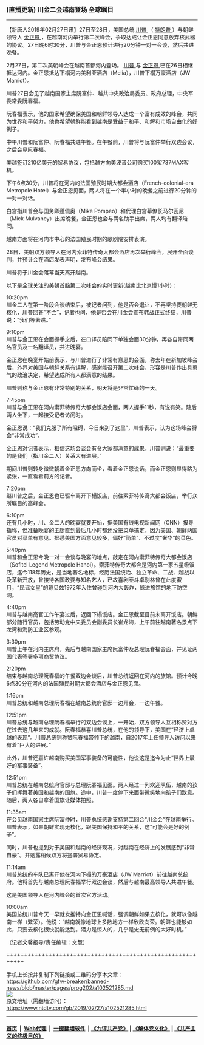 ### (直播更新) 川金二会越南登场 全球瞩目
------------------------

<div class="post_content">
 <p>
  【新唐人2019年02月27日讯】27日至28日，美国总统
  <a href="https://www.ntdtv.com/gb/川普.htm">
   川普
  </a>
  （
  <a href="https://www.ntdtv.com/gb/特朗普.htm">
   特朗普
  </a>
  ）与朝鲜领导人
  <a href="https://www.ntdtv.com/gb/金正恩.htm">
   金正恩
  </a>
  ，在越南河内举行第二次峰会，争取达成让金正恩同意放弃核武器的协议。27日晚6时30分，川普与金正恩预计进行20分钟一对一会谈，然后共进晚餐。
 </p>
 <p>
 </p>
 <p>
 </p>
 <p>
 </p>
 <p>
  2月27日，第二次美朝峰会在越南首都河内登场。
  <a href="https://www.ntdtv.com/gb/川普.htm">
   川普
  </a>
  与
  <a href="https://www.ntdtv.com/gb/金正恩.htm">
   金正恩
  </a>
  已在26日相继抵达河内。金正恩抵达下榻河内美利亚酒店（Melia），川普下榻万豪酒店（JW Marriot）。
 </p>
 <p>
  川普27日会见了越南国家主席阮富仲、越共中央政治局委员、政府总理，中央军委常委阮春福。
 </p>
 <p>
  阮春福表示，他的国家希望确保美国和朝鲜领导人达成一个富有成效的峰会，共同为世界和平努力，他也希望朝鲜能看到越南是受益于和平、和解和市场自由化的好例子。
 </p>
 <p>
  中午川普和阮富仲、阮春福共进午餐。在午餐前，川普将与阮富仲举行双边会议，之后会见阮春福。
 </p>
 <p>
  美越签订210亿美元的贸易协议，包括越方向美波音公司购买100架737MAX客机。
 </p>
 <p>
  下午6点30分，川普将在河内的法国殖民时期大都会酒店（French-colonial-era Metropole Hotel）与金正恩见面，两人将在一个半小时的晚餐之前进行20分钟的一对一对话。
 </p>
 <p>
  白宫指川普会与国务卿蓬佩奥（Mike Pompeo）和代理白宫幕僚长马尔瓦尼（Mick Mulvaney）出席晚餐，金正恩也会与两名助手出席，两人均有翻译陪同。
 </p>
 <p>
  越南方面将在河内市中心的法国殖民时期的歌剧院安排表演。
 </p>
 <p>
  28日，美朝双方领导人在河内索菲特传奇大都会酒店再次举行峰会，展开全面谈判，并预计会在酒店发表声明，发布峰会结果。
 </p>
 <p>
  川普将于川金会落幕当天离开越南。
 </p>
 <p>
  以下是全球关注的美朝首脑第二次峰会的实时更新(越南比北京慢1小时)：
 </p>
 <p>
  10:20pm
  <br>
   川金二人在第一阶段会谈结束后，被记者问到，他是否会退让，不再坚持要朝鲜无核化，川普回答“不会”，记者也问，他是否会在川金会宣布韩战正式终结，川普说：“我们等著瞧。”
  </br>
 </p>
 <p>
  9:10pm
  <br/>
  川普与金正恩在会面握手之后，在口译员陪同下单独会面30分钟，再各自带同两名官员及一名翻译员，共进晚宴。
 </p>
 <p>
  金正恩在晚宴开始前表示，与川普进行了非常有意思的会面，称去年在新加坡峰会后，外界对美国与朝鲜关系有误解，感谢能召开第二次峰会，形容是川普作出具勇气的政治决定，希望达成所有人都满意的结果。
 </p>
 <p>
  川普则称与金正恩有非常特别的关系，明天将是非常忙碌的一天。
 </p>
 <p>
  7:45pm
  <br/>
  川普与金正恩在河内索菲特传奇大都会饭店会面，两人握手11秒，有说有笑。随后两人坐下，一起接受记者访问时。
 </p>
 <p>
  金正恩说：“我们克服了所有阻碍，今日来到了这里”，川普表示，认为这场峰会将会“非常成功”。
 </p>
 <p>
  金正恩对记者表示，相信这场会谈会有令大家都满意的成果，川普则说：“最重要的是我们（指川金二人）关系大有进展。”
 </p>
 <p>
  期间川普则转身微微朝着金正恩方向而坐，看着金正恩说话，而金正恩则显得略为紧张，一直看着前方的记者。
 </p>
 <p>
  7:20pm
  <br/>
  继川普之后，金正恩也已驱车离开下榻饭店，前往索菲特传奇大都会饭店，举行众所瞩目的高峰会。
 </p>
 <p>
  6:10pm
  <br/>
  还有几小时，川、金二人的晚宴就要开始，据美国有线电视新闻网（CNN）报导指称，但准备晚宴的主厨直到最后几小时都还没把菜单搞定，因为美国、朝鲜两国官员对菜单有意见。据悉美国方面意见较多，偏好“简单”、不过度“奢华”的菜色。
 </p>
 <p>
  5:40pm
  <br/>
  川普和金正恩今晚一对一会谈与晚宴的地点，敲定在河内索菲特传奇大都会饭店（Sofitel Legend Metropole Hanoi）。索菲特传奇大都会是河内第一家五星级饭店，迄今118年历史，是当地著名地标，经历法国统治、独立革命、二战、越战以及革新开放，曾接待各国政要与知名艺人，已故喜剧泰斗卓别林曾在此度蜜月，“民谣女皇”的琼贝兹1972年入住曾碰到河内大轰炸，躲进旅馆的地下防空洞。
 </p>
 <p>
  4:40pm
  <br/>
  川普与越南高官工作午宴过后，返回下榻饭店。金正恩截至目前未离开饭店。朝鲜部分随行官员，包括劳动党中央委员会副委员长崔龙海，上午前往越南著名景点下龙湾和海防工业区参观。
 </p>
 <p>
  3:30pm
  <br/>
  川普上午在河内主席府，先后与越南国家主席阮富仲及总理阮春福会面，并见证两国代表签署多项商贸协议。
 </p>
 <p>
  2:20pm
  <br/>
  结束与越南总理阮春福的午餐双边会谈后，川普总统返回在河内的旅馆。预计今晚6点30分在河内的法国殖民时期大都会酒店与金正恩见面。
 </p>
 <p>
  1:16pm
  <br/>
  川普总统和越南总理阮春福在越南总统府官邸一边开会，一边午餐。
 </p>
 <p>
  12:51pm
  <br/>
  川普总统与越南总理阮春福举行的双边会谈上，一开始，双方领导人互相称赞对方在过去这几年来的成就。阮春福恭喜川普总统，在他的领导下，美国在“经济上卓越的表现”。川普总统则称赞阮春福带领下的越南，自2017年上任领导人访问以来有着“巨大的进展。”
 </p>
 <p>
  此外，川普还嘉许越南购买美国军事装备的可能性，他说这是迄今为止“世界上最好的军事装备”。
 </p>
 <p>
  12:51pm
  <br/>
  川普总统在越南总统府官邸与总理阮春福见面。两人经过一列欢迎队伍，越南的孩子们挥舞著美国和越南的国旗。途中，川普一度停下来面带微笑地向孩子们致意。随后，两人各自拿着国旗让媒体拍照。
 </p>
 <p>
  11:35am
  <br/>
  在会见越南国家主席阮富仲时，川普总统感谢支持第二回合“川金会”在越南举行。川普表示，如果朝鲜实现无核化，跟美国保持和平的关系，这“可能会是好的例子”。
 </p>
 <p>
  同时，川普也提到对于美国和越南的经济现况，对越南在经济上的发展感到“非常自豪”。并透露稍候双方将签署贸易协定。
 </p>
 <p>
  11:14am
  <br/>
  川普总统的车队已离开他在河内下榻的万豪酒店（JW Marriot）前往越南总统府。他将首先与越南总理阮春福举行双边会谈，然后与越南最高领导人共进午餐。
 </p>
 <p>
  这是美国领导人在河内峰会的首次官方活动。
 </p>
 <p>
  10:00am
  <br/>
  美国总统川普今天一早就发推特向金正恩喊话，强调朝鲜如果去核化，就可以像越南一样（繁荣）。他说：“越南就像地球上多数地方一样欣欣向荣。朝鲜也能够如此，只要去核化很快就能达到。潜力是惊人的，几乎是史无前例的大好时机。”
 </p>
 <p>
  （记者文馨报导/责任编辑：文慧）
 </p>
 <div class="single_ad">
 </div>
</div>

+++++++++++++++++++++++++++++++++++++++++++++++++++++++++++<br/><br/>
手机上长按并复制下列链接或二维码分享本文章：<br/>
https://github.com/gfw-breaker/banned-news/blob/master/pages/prog202/a102521285.md <br/>
<a href='https://github.com/gfw-breaker/banned-news/blob/master/pages/prog202/a102521285.md'><img src='https://github.com/gfw-breaker/banned-news/blob/master/pages/prog202/a102521285.md.png'/></a> <br/>
原文地址（需翻墙访问）：https://www.ntdtv.com/gb/2019/02/27/a102521285.html


------------------------
#### [首页](https://github.com/gfw-breaker/banned-news/blob/master/README.md) &nbsp;|&nbsp; [Web代理](https://github.com/labour-camp/helloworld) &nbsp;|&nbsp; [一键翻墙软件](https://github.com/gfw-breaker/nogfw/blob/master/README.md) &nbsp;| [《九评共产党》](https://github.com/gfw-breaker/9ping.md/blob/master/README.md#九评之一评共产党是什么) | [《解体党文化》](https://github.com/gfw-breaker/jtdwh.md/blob/master/README.md) | [《共产主义的终极目的》](https://github.com/gfw-breaker/gczydzjmd.md/blob/master/README.md)

